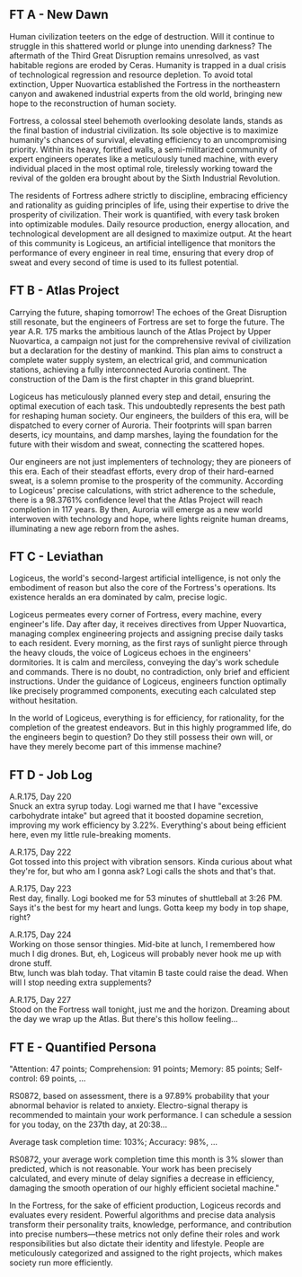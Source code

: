 ## FT A - New Dawn

Human civilization teeters on the edge of destruction. Will it continue to struggle in this shattered world or plunge into unending darkness? The aftermath of the Third Great Disruption remains unresolved, as vast habitable regions are eroded by Ceras. Humanity is trapped in a dual crisis of technological regression and resource depletion. To avoid total extinction, Upper Nuovartica established the Fortress in the northeastern canyon and awakened industrial experts from the old world, bringing new hope to the reconstruction of human society.

Fortress, a colossal steel behemoth overlooking desolate lands, stands as the final bastion of industrial civilization. Its sole objective is to maximize humanity's chances of survival, elevating efficiency to an uncompromising priority. Within its heavy, fortified walls, a semi-militarized community of expert engineers operates like a meticulously tuned machine, with every individual placed in the most optimal role, tirelessly working toward the revival of the golden era brought about by the Sixth Industrial Revolution.

The residents of Fortress adhere strictly to discipline, embracing efficiency and rationality as guiding principles of life, using their expertise to drive the prosperity of civilization. Their work is quantified, with every task broken into optimizable modules. Daily resource production, energy allocation, and technological development are all designed to maximize output. At the heart of this community is Logiceus, an artificial intelligence that monitors the performance of every engineer in real time, ensuring that every drop of sweat and every second of time is used to its fullest potential.


## FT B - Atlas Project

Carrying the future, shaping tomorrow! The echoes of the Great Disruption still resonate, but the engineers of Fortress are set to forge the future. The year A.R. 175 marks the ambitious launch of the Atlas Project by Upper Nuovartica, a campaign not just for the comprehensive revival of civilization but a declaration for the destiny of mankind. This plan aims to construct a complete water supply system, an electrical grid, and communication stations, achieving a fully interconnected Auroria continent. The construction of the  Dam is the first chapter in this grand blueprint.

Logiceus has meticulously planned every step and detail, ensuring the optimal execution of each task. This undoubtedly represents the best path for reshaping human society. Our engineers, the builders of this era, will be dispatched to every corner of Auroria. Their footprints will span barren deserts, icy mountains, and damp marshes, laying the foundation for the future with their wisdom and sweat, connecting the scattered hopes.

Our engineers are not just implementers of technology; they are pioneers of this era. Each of their steadfast efforts, every drop of their hard-earned sweat, is a solemn promise to the prosperity of the community. According to Logiceus' precise calculations, with strict adherence to the schedule, there is a 98.3761% confidence level that the Atlas Project will reach completion in 117 years. By then, Auroria will emerge as a new world interwoven with technology and hope, where lights reignite human dreams, illuminating a new age reborn from the ashes.


## FT C - Leviathan

Logiceus, the world's second-largest artificial intelligence, is not only the embodiment of reason but also the core of the Fortress's operations. Its existence heralds an era dominated by calm, precise logic.

Logiceus permeates every corner of Fortress, every machine, every engineer's life. Day after day, it receives directives from Upper Nuovartica, managing complex engineering projects and assigning precise daily tasks to each resident. Every morning, as the first rays of sunlight pierce through the heavy clouds, the voice of Logiceus echoes in the engineers' dormitories. It is calm and merciless, conveying the day's work schedule and commands. There is no doubt, no contradiction, only brief and efficient instructions. Under the guidance of Logiceus, engineers function optimally like precisely programmed components, executing each calculated step without hesitation.

In the world of Logiceus, everything is for efficiency, for rationality, for the completion of the greatest endeavors. But in this highly programmed life, do the engineers begin to question? Do they still possess their own will, or have they merely become part of this immense machine?


## FT D - Job Log

A.R.175, Day 220 <br>
Snuck an extra syrup today. Logi warned me that I have "excessive carbohydrate intake" but agreed that it boosted dopamine secretion, improving my work efficiency by 3.22%. Everything's about being efficient here, even my little rule-breaking moments.

A.R.175, Day 222 <br>
Got tossed into this project with vibration sensors. Kinda curious about what they're for, but who am I gonna ask? Logi calls the shots and that's that.

A.R.175, Day 223 <br>
Rest day, finally. Logi booked me for 53 minutes of shuttleball at 3:26 PM. Says it's the best for my heart and lungs. Gotta keep my body in top shape, right?

A.R.175, Day 224 <br>
Working on those sensor thingies. Mid-bite at lunch, I remembered how much I dig drones. But, eh, Logiceus will probably never hook me up with drone stuff.  <br>
Btw, lunch was blah today. That vitamin B taste could raise the dead. When will I stop needing extra supplements?

A.R.175, Day 227 <br>
Stood on the Fortress wall tonight, just me and the horizon. Dreaming about the day we wrap up the Atlas. But there's this hollow feeling...


## FT E - Quantified Persona

"Attention: 47 points; Comprehension: 91 points; Memory: 85 points; Self-control: 69 points, ...

RS0872, based on assessment, there is a 97.89% probability that your abnormal behavior is related to anxiety. Electro-signal therapy is recommended to maintain your work performance. I can schedule a session for you today, on the 237th day, at 20:38...

Average task completion time: 103%; Accuracy: 98%, ...

RS0872, your average work completion time this month is 3% slower than predicted, which is not reasonable. Your work has been precisely calculated, and every minute of delay signifies a decrease in efficiency, damaging the smooth operation of our highly efficient societal machine."

In the Fortress, for the sake of efficient production, Logiceus records and evaluates every resident. Powerful algorithms and precise data analysis transform their personality traits, knowledge, performance, and contribution into precise numbers—these metrics not only define their roles and work responsibilities but also dictate their identity and lifestyle. People are meticulously categorized and assigned to the right projects, which makes society run more efficiently.
